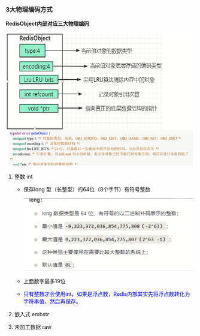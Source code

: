 ### 3大物理编码方式

**RedisObject内部对应三大物理编码**

![](images/26.redisObject.jpg)

1. 整数 int

   - 保存long 型（长整型）的64位（8个字节）有符号整数

     ![](images/27.long型.jpg)

   - 上面数字最多19位

   - <font color = 'blue'>只有整数才会使用int，如果是浮点数，Redis内部其实先将浮点数转化为字符串值，然后再保存。</font>

2. 嵌入式 embstr

3. 未加工数据 raw


